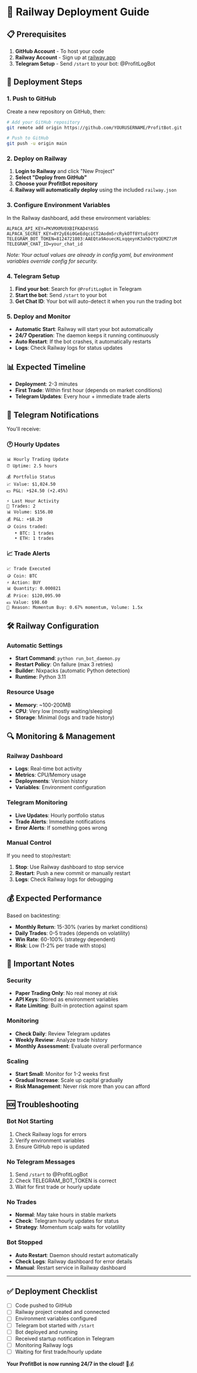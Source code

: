 # 🚂 Railway Deployment Guide

## 📋 Prerequisites

1. **GitHub Account** - To host your code
2. **Railway Account** - Sign up at [railway.app](https://railway.app)
3. **Telegram Setup** - Send `/start` to your bot: @ProfitLogBot

## 🚀 Deployment Steps

### 1. Push to GitHub

Create a new repository on GitHub, then:

```bash
# Add your GitHub repository
git remote add origin https://github.com/YOURUSERNAME/ProfitBot.git

# Push to GitHub
git push -u origin main
```

### 2. Deploy on Railway

1. **Login to Railway** and click "New Project"
2. **Select "Deploy from GitHub"**
3. **Choose your ProfitBot repository**
4. **Railway will automatically deploy** using the included `railway.json`

### 3. Configure Environment Variables

In the Railway dashboard, add these environment variables:

```env
ALPACA_API_KEY=PKVMXMV0XBIFKAD4YASG
ALPACA_SECRET_KEY=8Y2yE6i0GeEdqciCT2Aodm5rcRykOTf8YtuEsOtY
TELEGRAM_BOT_TOKEN=8124721803:AAEQta9AouecKLxqqeynK3ahDcYpQEMZ7zM
TELEGRAM_CHAT_ID=your_chat_id
```

*Note: Your actual values are already in config.yaml, but environment variables override config for security.*

### 4. Telegram Setup

1. **Find your bot**: Search for `@ProfitLogBot` in Telegram
2. **Start the bot**: Send `/start` to your bot
3. **Get Chat ID**: Your bot will auto-detect it when you run the trading bot

### 5. Deploy and Monitor

- **Automatic Start**: Railway will start your bot automatically
- **24/7 Operation**: The daemon keeps it running continuously
- **Auto Restart**: If the bot crashes, it automatically restarts
- **Logs**: Check Railway logs for status updates

## 📊 Expected Timeline

- **Deployment**: 2-3 minutes
- **First Trade**: Within first hour (depends on market conditions)
- **Telegram Updates**: Every hour + immediate trade alerts

## 📱 Telegram Notifications

You'll receive:

### 🕐 Hourly Updates
```
📊 Hourly Trading Update
⏰ Uptime: 2.5 hours

💰 Portfolio Status
📈 Value: $1,024.50
💵 P&L: +$24.50 (+2.45%)

⚡ Last Hour Activity
🔄 Trades: 2
📊 Volume: $156.80
💰 P&L: +$8.20
🪙 Coins traded:
   • BTC: 1 trades
   • ETH: 1 trades
```

### 📈 Trade Alerts
```
📈 Trade Executed
🪙 Coin: BTC
⚡ Action: BUY
📊 Quantity: 0.000821
💰 Price: $120,095.90
💵 Value: $98.60
🎯 Reason: Momentum Buy: 0.67% momentum, Volume: 1.5x
```

## 🛠️ Railway Configuration

### Automatic Settings
- **Start Command**: `python run_bot_daemon.py`
- **Restart Policy**: On failure (max 3 retries)
- **Builder**: Nixpacks (automatic Python detection)
- **Runtime**: Python 3.11

### Resource Usage
- **Memory**: ~100-200MB
- **CPU**: Very low (mostly waiting/sleeping)
- **Storage**: Minimal (logs and trade history)

## 🔍 Monitoring & Management

### Railway Dashboard
- **Logs**: Real-time bot activity
- **Metrics**: CPU/Memory usage
- **Deployments**: Version history
- **Variables**: Environment configuration

### Telegram Monitoring
- **Live Updates**: Hourly portfolio status
- **Trade Alerts**: Immediate notifications
- **Error Alerts**: If something goes wrong

### Manual Control
If you need to stop/restart:
1. **Stop**: Use Railway dashboard to stop service
2. **Restart**: Push a new commit or manually restart
3. **Logs**: Check Railway logs for debugging

## 💰 Expected Performance

Based on backtesting:
- **Monthly Return**: 15-30% (varies by market conditions)
- **Daily Trades**: 0-5 trades (depends on volatility)
- **Win Rate**: 60-100% (strategy dependent)
- **Risk**: Low (1-2% per trade with stops)

## 🚨 Important Notes

### Security
- **Paper Trading Only**: No real money at risk
- **API Keys**: Stored as environment variables
- **Rate Limiting**: Built-in protection against spam

### Monitoring
- **Check Daily**: Review Telegram updates
- **Weekly Review**: Analyze trade history
- **Monthly Assessment**: Evaluate overall performance

### Scaling
- **Start Small**: Monitor for 1-2 weeks first
- **Gradual Increase**: Scale up capital gradually
- **Risk Management**: Never risk more than you can afford

## 🆘 Troubleshooting

### Bot Not Starting
1. Check Railway logs for errors
2. Verify environment variables
3. Ensure GitHub repo is updated

### No Telegram Messages
1. Send `/start` to @ProfitLogBot
2. Check TELEGRAM_BOT_TOKEN is correct
3. Wait for first trade or hourly update

### No Trades
- **Normal**: May take hours in stable markets
- **Check**: Telegram hourly updates for status
- **Strategy**: Momentum scalp waits for volatility

### Bot Stopped
- **Auto Restart**: Daemon should restart automatically
- **Check Logs**: Railway dashboard for error details
- **Manual**: Restart service in Railway dashboard

---

## ✅ Deployment Checklist

- [ ] Code pushed to GitHub
- [ ] Railway project created and connected
- [ ] Environment variables configured
- [ ] Telegram bot started with `/start`
- [ ] Bot deployed and running
- [ ] Received startup notification in Telegram
- [ ] Monitoring Railway logs
- [ ] Waiting for first trade/hourly update

**Your ProfitBot is now running 24/7 in the cloud!** 🚀💰